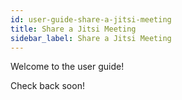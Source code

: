 ```yaml
---
id: user-guide-share-a-jitsi-meeting
title: Share a Jitsi Meeting
sidebar_label: Share a Jitsi Meeting
---
```


Welcome to the user guide!

Check back soon!
